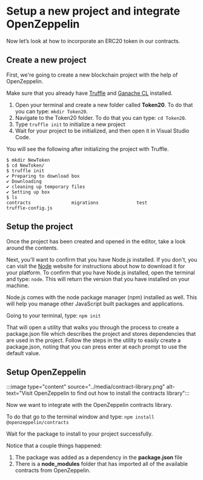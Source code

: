 # Setup a new project and integrate OpenZeppelin

Now let’s look at how to incorporate an ERC20 token in our contracts.

## Create a new project

First, we're going to create a new blockchain project with the help of OpenZeppelin.

Make sure that you already have [Truffle](https://www.trufflesuite.com/truffle) and [Ganache CL](https://github.com/trufflesuite/ganache-cli) installed.

1. Open your terminal and create a new folder called **Token20**. To do that you can type: `mkdir Token20`.
1. Navigate to the Token20 folder. To do that you can type: `cd Token20`.
1. Type `truffle init` to initialize a new project
1. Wait for your project to be initialized, and then open it in Visual Studio Code.

You will see the following after initializing the project with Truffle.

```output
$ mkdir NewToken
$ cd NewToken/
$ truffle init
✔ Preparing to download box
✔ Downloading
✔ cleaning up temporary files
✔ Setting up box
$ ls
contracts               migrations              test                    truffle-config.js
```

## Setup the project

Once the project has been created and opened in the editor, take a look around the contents.

Next, you'll want to confirm that you have Node.js installed. If you don't, you can visit the [Node](https://nodejs.org/) website for instructions about how to download it for your platform. To confirm that you have Node.js installed, open the terminal and type: `node`. This will return the version that you have installed on your machine.

Node.js comes with the node package manager (npm) installed as well. This will help you manage other JavaScript built packages and applications.

Going to your terminal, type:
`npm init`

That will open a utility that walks you through the process to create a package.json file which describes the project and stores dependencies that are used in the project. Follow the steps in the utility to easily create a package.json, noting that you can press enter at each prompt to use the default value.

## Setup OpenZeppelin

:::image type="content" source="../media/contract-library.png" alt-text="Visit OpenZeppelin to find out how to install the contracts library":::

Now we want to integrate with the OpenZeppelin contracts library.

To do that go to the terminal window and type:
`npm install @openzeppelin/contracts`

Wait for the package to install to your project successfully.

Notice that a couple things happened:

1. The package was added as a dependency in the **package.json** file
1. There is a **node_modules** folder that has imported all of the available contracts from OpenZeppelin.
